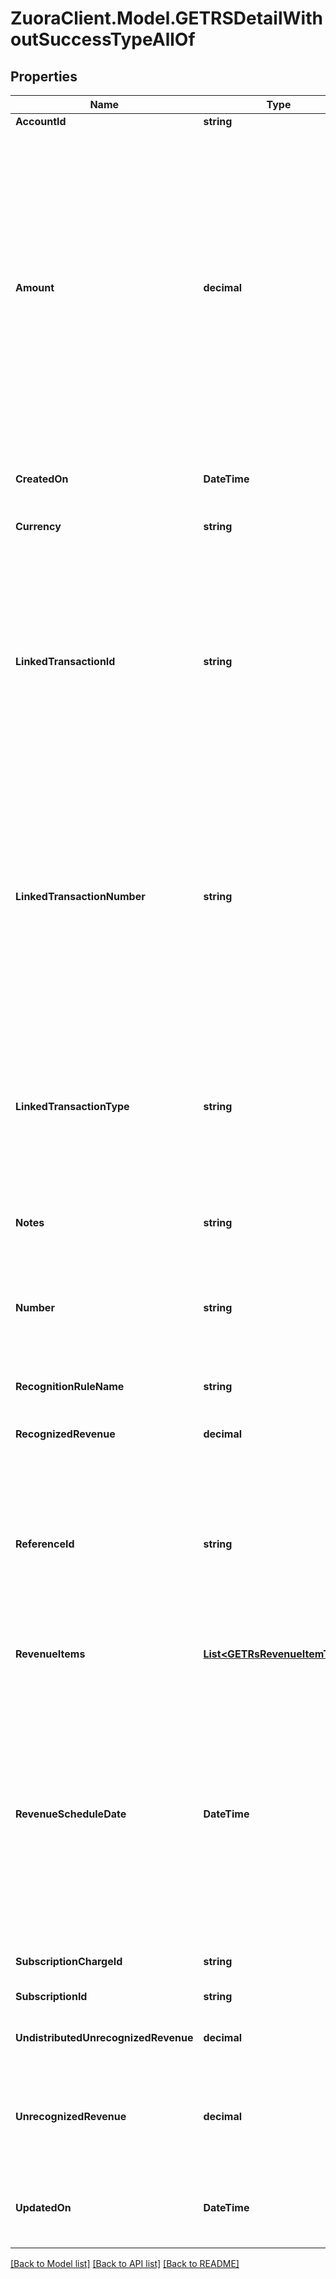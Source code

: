 # ZuoraClient.Model.GETRSDetailWithoutSuccessTypeAllOf

## Properties

Name | Type | Description | Notes
------------ | ------------- | ------------- | -------------
**AccountId** | **string** | An account ID.  | [optional] 
**Amount** | **decimal** | The revenue schedule amount, which is the sum of all revenue items. This field cannot be null and must be formatted based on the currency, such as &#x60;JPY 30&#x60; or &#x60;USD 30.15&#x60;. Test out the currency to ensure you are using the proper formatting otherwise, the response will fail and this error message is returned: &#x60;Allocation amount with wrong decimal places.&#x60;  | [optional] 
**CreatedOn** | **DateTime** | The date and time when the record was created, in &#x60;yyyy-mm-dd hh:mm:ss&#x60; format.  | [optional] 
**Currency** | **string** | The type of currency used.  | [optional] 
**LinkedTransactionId** | **string** | The linked transaction ID for billing transactions. This field is used for all rules except for the custom unlimited or manual recognition rule models. If using the custom unlimited rule model, then the field value must be null. If the field is not null, then the referenceId field must be null.  | [optional] 
**LinkedTransactionNumber** | **string** | The number for the linked invoice item or invoice item adjustment transaction. This field is used for all rules except for the custom unlimited or manual recognition rule models. If using the custom unlimited or manual recognition rule models, then the field value is null.  | [optional] 
**LinkedTransactionType** | **string** | The type of linked transaction for billing transactions, which can be invoice item or invoice item adjustment. This field is used for all rules except for the custom unlimited or manual recognition rule models.  | [optional] 
**Notes** | **string** | Additional information about this record.  | [optional] 
**Number** | **string** | Revenue schedule number. The revenue schedule number is always prefixed with \&quot;RS\&quot;, for example, \&quot;RS-00000001\&quot;.  | [optional] 
**RecognitionRuleName** | **string** | The name of the recognition rule.  | [optional] 
**RecognizedRevenue** | **decimal** | The revenue that was distributed in a closed accounting period.  | [optional] 
**ReferenceId** | **string** | Reference ID is used only in the custom unlimited rule to create a revenue schedule. In this scenario, the revenue schedule is not linked to an invoice item or invoice item adjustment.  | [optional] 
**RevenueItems** | [**List&lt;GETRsRevenueItemType&gt;**](GETRsRevenueItemType.md) | Revenue items are listed in ascending order by the accounting period start date.  | [optional] 
**RevenueScheduleDate** | **DateTime** | The effective date of the revenue schedule. For example, the revenue schedule date for bookings-based revenue recognition is typically set to the order date or contract date.  The date cannot be in a closed accounting period. The date must be in the &#x60;yyyy-mm-dd&#x60; format.  | [optional] 
**SubscriptionChargeId** | **string** | The original subscription charge ID.  | [optional] 
**SubscriptionId** | **string** | The original subscription ID.  | [optional] 
**UndistributedUnrecognizedRevenue** | **decimal** | Revenue in the open-ended accounting period.  | [optional] 
**UnrecognizedRevenue** | **decimal** | Revenue distributed in all open accounting periods, which includes the open-ended accounting period.  | [optional] 
**UpdatedOn** | **DateTime** | The date when the revenue automation start date was set, in &#x60;yyyy-mm-dd hh:mm:ss&#x60; format.  | [optional] 

[[Back to Model list]](../README.md#documentation-for-models) [[Back to API list]](../README.md#documentation-for-api-endpoints) [[Back to README]](../README.md)

